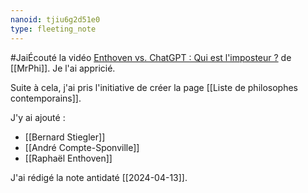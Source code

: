 ```yaml
---
nanoid: tjiu6g2d51e0
type: fleeting_note
---
```

#JaiÉcouté la vidéo [Enthoven vs. ChatGPT : Qui est l'imposteur ?](https://youtu.be/dOF9vc5tLJ4?si=r-eRcPUZeilseyVl) de [[MrPhi]]. Je l'ai appricié.

Suite à cela, j'ai pris l'initiative de créer la page [[Liste de philosophes contemporains]].

J'y ai ajouté :

- [[Bernard Stiegler]]
- [[André Compte-Sponville]]
- [[Raphaël Enthoven]]

J'ai rédigé la note antidaté [[2024-04-13]].
